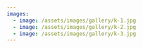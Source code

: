 ```yaml
---
images:
  - image: /assets/images/gallery/k-1.jpg
  - image: /assets/images/gallery/k-2.jpg
  - image: /assets/images/gallery/k-3.jpg
---
```


